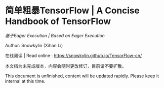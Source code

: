 # 简单粗暴TensorFlow | A Concise Handbook of TensorFlow

*基于Eager Execution | Based on Eager Execution*

Author: Snowkylin (Xihan Li)

在线阅读 | Read online : https://snowkylin.github.io/TensorFlow-cn/

本文档为未完成版本，内容会随时更改修订，目前请不要扩散。

This document is unfinished, content will be updated rapidly. Please keep it internal at this time.

